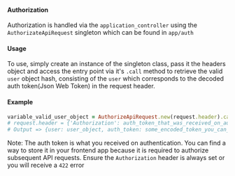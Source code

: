 #### Authorization
Authorization is handled via the `application_controller` using the `AuthorizateApiRequest` singleton which can 
be found in `app/auth`

#### Usage
To use, simply create an instance of the singleton class, pass it the headers object 
and access the entry point via it's `.call` method to retrieve the valid `user` object hash, 
consisting of the `user` which corresponds to the decoded auth token(Json Web Token) in the request header.

#### Example
```ruby
variable_valid_user_object = AuthorizeApiRequest.new(request.header).call
# request.header = {'Authorization': auth_token_that_was_received_on_authentication}
# Output => {user: user_object, auth_token: some_encoded_token_you_can_use_in_subsequent_requests}
```
Note: The auth token is what you received on authentication. You can find a way to store it in your frontend app 
because it is required to authorize subsequent API requests. Ensure the `Authorization` header is always set or you 
will receive a `422` error